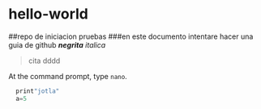 # hello-world
##repo de iniciacion pruebas
###en este documento intentare hacer una guia de github
***negrita***
*italica*
>cita
>dddd

At the command prompt, type `nano`.
```python
  print"jotla"
  a=5
```
